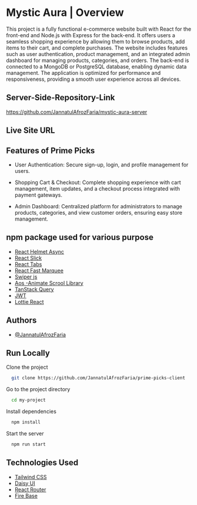 
#  Mystic Aura | Overview

This project is a fully functional e-commerce website built with React for the front-end and Node.js with Express for the back-end. It offers users a seamless shopping experience by allowing them to browse products, add items to their cart, and complete purchases. The website includes features such as user authentication, product management, and an integrated admin dashboard for managing products, categories, and orders. The back-end is connected to a MongoDB or PostgreSQL database, enabling dynamic data management. The application is optimized for performance and responsiveness, providing a smooth user experience across all devices.



## Server-Side-Repository-Link
https://github.com/JannatulAfrozFaria/mystic-aura-server

## Live Site URL



  

## Features of Prime Picks

- User Authentication: 
Secure sign-up, login, and profile management for users.

- Shopping Cart & Checkout: 
Complete shopping experience with cart management, item updates, and a checkout process integrated with payment gateways.

- Admin Dashboard: 
Centralized platform for administrators to manage products, categories, and view customer orders, ensuring easy store management.





## npm package used for various purpose

  - [React Helmet Async](https://www.npmjs.com/package/react-helmet-async)
 - [React Slick](https://www.npmjs.com/package/react-slick)
 - [React Tabs](https://www.npmjs.com/package/react-tabs)
 - [React Fast Marquee](https://www.npmjs.com/package/react-fast-marquee)
 - [Swiper js](https://swiperjs.com/get-started)
 - [Aos -Animate Scrool Library](https://github.com/michalsnik/aos)
 - [TanStack Query](https://tanstack.com/query/v4/docs/framework/react/quick-start)
- [JWT](https://jwt.io/)
- [Lottie React](https://www.npmjs.com/package/lottie-react)
## Authors

- [@JannatulAfrozFaria](https://github.com/JannatulAfrozFaria)


## Run Locally

Clone the project

```bash
  git clone https://github.com/JannatulAfrozFaria/prime-picks-client
```

Go to the project directory

```bash
  cd my-project
```

Install dependencies

```bash
  npm install
```

Start the server

```bash
  npm run start
```





## Technologies Used

 - [Tailwind CSS](https://tailwindcss.com/)
 - [Daisy UI](https://daisyui.com/)
 - [React Router](https://reactrouter.com/en/main)
 - [Fire Base](https://console.firebase.google.com/)

